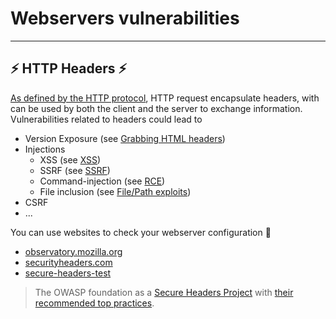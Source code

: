 # Webservers vulnerabilities

<hr class="sep-both">

## ⚡ HTTP Headers ⚡

<div class="row row-cols-md-2"><div>

[As defined by the HTTP protocol](/info/networking/protocols/index.md#-http---80-tcp), HTTP request encapsulate headers, with can be used by both the client and the server to exchange information. Vulnerabilities related to headers could lead to

* Version Exposure (see [Grabbing HTML headers](/cyber/exploitation/services/banner.md#grabbing-html-headers))
* Injections
    * XSS (see [XSS](/cyber/exploitation/web/forms/xss.md))
    * SSRF (see [SSRF](/cyber/exploitation/web/forms/ssrf.md))
    * Command-injection (see [RCE](/cyber/exploitation/web/forms/command_injection.md))
    * File inclusion (see [File/Path exploits](/cyber/exploitation/web/forms/file_path_exploits.md#file-inclusion))
* CSRF
* ...
</div><div>

You can use websites to check your webserver configuration 🚀

* [observatory.mozilla.org](https://observatory.mozilla.org/)
* [securityheaders.com](https://securityheaders.com/)
* [secure-headers-test](https://geekflare.com/tools/secure-headers-test)

> The OWASP foundation as a [Secure Headers Project](https://owasp.org/www-project-secure-headers/) with [their recommended top practices](https://owasp.org/www-project-secure-headers/#div-bestpractices). 
</div></div>
